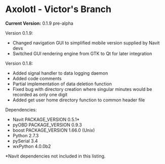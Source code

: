 # Axolotl - Victor's Branch
__Current Version:__ 0.1.9 pre-alpha

Version 0.1.9:
- Changed navigation GUI to simplified mobile version supplied by Navit devs
- Switched GUI rendering engine from GTK to Qt for later integration

Version 0.1.8:
- Added signal handler to data logging daemon
- Added code comments
- Partial implementation of data deletion function
- Fixed bug with directory creation where singular minutes would be recorded as only one digit
- Added get user home directory function to common header file 

Dependencies:
- Navit PACKAGE_VERSION 0.5.1\*
- pyOBD PACKAGE_VERSION 0.9.3
- boost PACKAGE_VERSION 1.66.0 (Unix)
- Python 2.7.3
- pySerial 3.4
- wxPython 4.0.0b2


\*Navit dependencies not included in this listing. 

